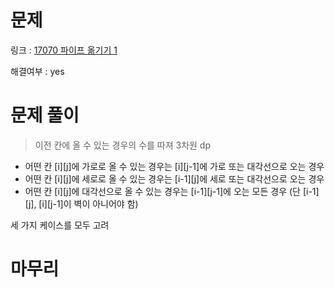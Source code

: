 # 문제
링크 : [17070 파이프 옮기기 1](https://www.acmicpc.net/problem/17070)

해결여부 : yes

# 문제 풀이
> 이전 칸에 올 수 있는 경우의 수를 따져 3차원 dp
- 어떤 칸 [i][j]에 가로로 올 수 있는 경우는 [i][j-1]에 가로 또는 대각선으로 오는 경우
- 어떤 칸 [i][j]에 세로로 올 수 있는 경우는 [i-1][j]에 세로 또는 대각선으로 오는 경우
- 어떤 칸 [i][j]에 대각선으로 올 수 있는 경우는 [i-1][j-1]에 오는 모든 경우 (단 [i-1][j], [i][j-1]이 벽이 아니어야 함)

세 가지 케이스를 모두 고려

# 마무리